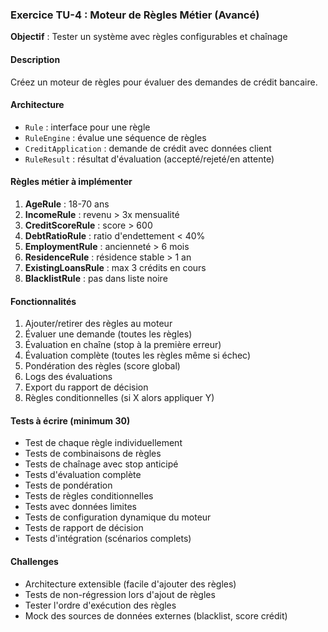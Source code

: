 ### Exercice TU-4 : Moteur de Règles Métier (Avancé)
**Objectif** : Tester un système avec règles configurables et chaînage

#### Description
Créez un moteur de règles pour évaluer des demandes de crédit bancaire.

#### Architecture
- `Rule` : interface pour une règle
- `RuleEngine` : évalue une séquence de règles
- `CreditApplication` : demande de crédit avec données client
- `RuleResult` : résultat d'évaluation (accepté/rejeté/en attente)

#### Règles métier à implémenter
1. **AgeRule** : 18-70 ans
2. **IncomeRule** : revenu > 3x mensualité
3. **CreditScoreRule** : score > 600
4. **DebtRatioRule** : ratio d'endettement < 40%
5. **EmploymentRule** : ancienneté > 6 mois
6. **ResidenceRule** : résidence stable > 1 an
7. **ExistingLoansRule** : max 3 crédits en cours
8. **BlacklistRule** : pas dans liste noire

#### Fonctionnalités
1. Ajouter/retirer des règles au moteur
2. Évaluer une demande (toutes les règles)
3. Évaluation en chaîne (stop à la première erreur)
4. Évaluation complète (toutes les règles même si échec)
5. Pondération des règles (score global)
6. Logs des évaluations
7. Export du rapport de décision
8. Règles conditionnelles (si X alors appliquer Y)

#### Tests à écrire (minimum 30)
- Test de chaque règle individuellement
- Tests de combinaisons de règles
- Tests de chaînage avec stop anticipé
- Tests d'évaluation complète
- Tests de pondération
- Tests de règles conditionnelles
- Tests avec données limites
- Tests de configuration dynamique du moteur
- Tests de rapport de décision
- Tests d'intégration (scénarios complets)

#### Challenges
- Architecture extensible (facile d'ajouter des règles)
- Tests de non-régression lors d'ajout de règles
- Tester l'ordre d'exécution des règles
- Mock des sources de données externes (blacklist, score crédit)